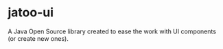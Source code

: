 jatoo-ui
========

A Java Open Source library created to ease the work with UI components (or create new ones).

